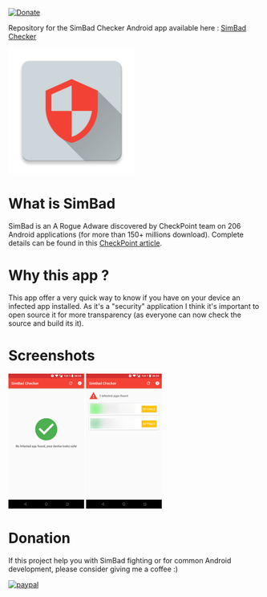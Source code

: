 [![Donate](https://img.shields.io/badge/Donate-PayPal-green.svg)](https://www.paypal.com/cgi-bin/webscr?cmd=_s-xclick&hosted_button_id=YGHJ7S2WGJSFE&source=url)

Repository for the SimBad Checker Android app available here : [SimBad Checker](https://play.google.com/store/apps/details?id=com.androdevcafe.simbadchecker)

<img src="./app/src/main/ic_launcher-web.png" width="50%">

# What is SimBad

SimBad is an A Rogue Adware discovered by CheckPoint team on 206 Android applications (for more than 150+ millions download). Complete details can be found in this [CheckPoint article](https://research.checkpoint.com/simbad-a-rogue-adware-campaign-on-google-play/).

# Why this app ?

This app offer a very quick way to know if you have on your device an infected app installed. As it's a "security" application I think it's important to open source it for more transparency (as everyone can now check the source and build its it).

# Screenshots

<img src="./device-2019-03-17-024051.png" width="30%"> <img src="./device-2019-03-17-024203.png" width="30%">

# Donation

If this project help you with SimBad fighting or for common Android development, please consider giving me a coffee :)

[![paypal](https://www.paypalobjects.com/en_US/i/btn/btn_donateCC_LG.gif)](https://www.paypal.com/cgi-bin/webscr?cmd=_s-xclick&hosted_button_id=YGHJ7S2WGJSFE&source=url)
